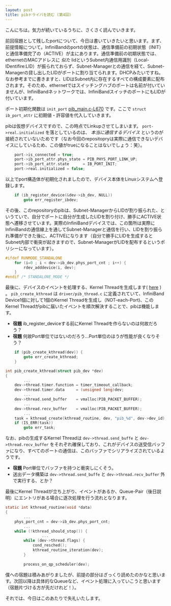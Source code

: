 ```yaml
---
layout: post
title: pibドライバを読む (第4回)
---
```


こんにちは。気力が続いているうちに、さくさく読んでいきます。


前回宿題として残したportについて、今日は書いていきたいと思います。まず、前提情報について。InfiniBandのportの状態は、通信準備前の初期状態（INIT）と通信準備完了の（ACTIVE）が主にあります。通信準備前の初期状態では、ethernetのMACアドレスに *似た* lidというSubnet内通信用識別（Local-IDentifire:LID）が振られておらず、Subnet-Managerとの通信を経て、Subnet-Managerの貸し出したLIDがポートに割り当てられます。DHCPみたいですね。なお参考までに書きますと、LIDはSubnet内に存在するすべての構成要素に配布されます。そのため、ethernetではスイッチングハブのポートは名前が付いていませんが、InfiniBandネットワークでは、InfiniBandスイッチのポートにもLIDが付いています。


ポート初期化関数は `init_port` [pib_main.c-L670](https://github.com/xinolinx/pib/blob/master/driver/pib_main.c#L670) です。ここで `struct ib_port_attr` に初期値・許容値を代入していきます。

<!--break-->

pibは仮想デバイスですので、この時点でLinkupさせてしまいます。 `port->real.initialized` を落としているのは、 *本当に通信するデバイス* というのが接続されていないためです（なお今回のrepositopryは実際に通信できないデバイスにしているため、この値がtrueになることはないでしょう：笑）。

```c
	port->is_connected = true;
	port->ib_port_attr.phys_state = PIB_PHYS_PORT_LINK_UP;
	port->ib_port_attr.state      = IB_PORT_INIT;
	port->real.initialized = false;
```

以上でport構造体が初期化されましたので、デバイス本体をLinuxシステムへ登録します。

```c
	if (ib_register_device(&dev->ib_dev, NULL))
		goto err_register_ibdev;
```

その後、このrepositoryのpibは、Subnet-ManagerからLIDが割り振られた、というていで、自分でポートに自分が生成したLIDを割り付け、勝手にACTIVE状態へ遷移させています。実際のInfiniBandデバイスでは、この箇所は実際にInfiniBandの通信線上を通してSubnet-Managerと通信を行い、LIDを割り振られ準備ができた後に、ACTIVEになります（自分で勝手にLIDを生成するとSubnet内部で衝突が起きますので、Subnet-ManagerがLIDを配布するというポリシーになっています）。

```c
#ifdef RUNMODE_STANDALONE
	for (i=0 ; i < dev->ib_dev.phys_port_cnt ; i++) {
		rdev_adddevice(i, dev);
	}
#endif /* STANDALONE_MODE */
```

最後に、デバイスのイベントを処理する、Kernel Threadを生成します( [here](https://github.com/xinolinx/pib/blob/master/driver/pib_main.c#L613) ) 。 `pib_create_kthread` は `driver/pib_thread.c` に定義されていて、InfiniBand Device1個に対して1個のKernel Threadを生成し（NOT-each-Port)、このKernel Threadがpibに届いたイベントを順次解決することで、pibは機能します。

- **宿題** ib_register_deviceする前にKernel Threadを作らないのは何故だろう？
- **宿題** 何故Port単位ではないのだろう…Port単位のほうが性能が良くなりそう？

```c
	if (pib_create_kthread(dev)) {
		goto err_create_kthread;
	}
```

```c
int pib_create_kthread(struct pib_dev *dev)
{
        ...
	dev->thread.timer.function = timer_timeout_callback;
	dev->thread.timer.data     = (unsigned long)dev;
        ...
	dev->thread.send_buffer	   = vmalloc(PIB_PACKET_BUFFER);
        ...
	dev->thread.recv_buffer	   = vmalloc(PIB_PACKET_BUFFER);
        ...
	task = kthread_create(kthread_routine, dev, "pib_%d", dev->dev_id);
	if (IS_ERR(task))
		goto err_task;
```

なお、pibの生成するKernel Threadは `dev->thread.send_buffe` と `dev->thread.recv_buffer` をそれぞれ確保しており、これがデバイスの送受信バッファになり、すべてのポートの通信は、このバッファでシリアライズされているようです。

- **宿題** Port単位でバッファを持つと衝突しにくそう。
- 送出データ構築は `dev->thread.send_buffe` と `dev->thread.recv_buffer` 外で実行する、とか？

最後にKernel Threadが立ち上がり、イベントがあるか、Queue-Pair（後日説明）にエントリがある場合に逐次処理を行う流れとなります。

```c
static int kthread_routine(void *data)
{
        ...
	phys_port_cnt = dev->ib_dev.phys_port_cnt;
        ...
	while (!kthread_should_stop()) {
                ...
		while (dev->thread.flags) {
			cond_resched();
			kthread_routine_iteration(dev);
		}
                
		process_on_qp_scheduler(dev);
```

僕への宿題は積みあがりましたが、前提の部分はざっくり読めたのかなと思います。次回以降は具体的なQueueなど、イベント処理に入っていこうと思います（宿題片づける方が先だけれど！）。


それでは、今日はこのあたりで失礼いたします。
